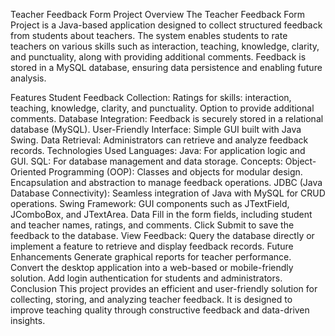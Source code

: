 Teacher Feedback Form Project
Overview
The Teacher Feedback Form Project is a Java-based application designed to collect structured feedback from students about teachers. The system enables students to rate teachers on various skills such as interaction, teaching, knowledge, clarity, and punctuality, along with providing additional comments. Feedback is stored in a MySQL database, ensuring data persistence and enabling future analysis.

Features
Student Feedback Collection:
Ratings for skills: interaction, teaching, knowledge, clarity, and punctuality.
Option to provide additional comments.
Database Integration:
Feedback is securely stored in a relational database (MySQL).
User-Friendly Interface:
Simple GUI built with Java Swing.
Data Retrieval:
Administrators can retrieve and analyze feedback records.
Technologies Used
Languages:
Java: For application logic and GUI.
SQL: For database management and data storage.
Concepts:
Object-Oriented Programming (OOP):
Classes and objects for modular design.
Encapsulation and abstraction to manage feedback operations.
JDBC (Java Database Connectivity):
Seamless integration of Java with MySQL for CRUD operations.
Swing Framework:
GUI components such as JTextField, JComboBox, and JTextArea.
Data
Fill in the form fields, including student and teacher names, ratings, and comments.
Click Submit to save the feedback to the database.
View Feedback:
Query the database directly or implement a feature to retrieve and display feedback records.
Future Enhancements
Generate graphical reports for teacher performance.
Convert the desktop application into a web-based or mobile-friendly solution.
Add login authentication for students and administrators.
Conclusion
This project provides an efficient and user-friendly solution for collecting, storing, and analyzing teacher feedback. It is designed to improve teaching quality through constructive feedback and data-driven insights.
